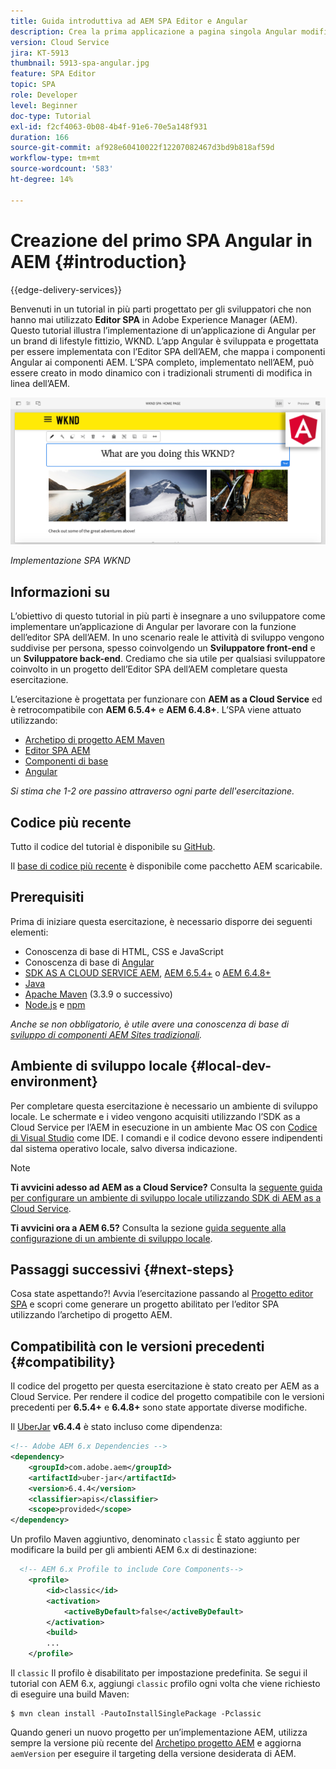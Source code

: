 ```yaml
---
title: Guida introduttiva ad AEM SPA Editor e Angular
description: Crea la prima applicazione a pagina singola Angular modificabile in Adobe Experience Manager (AEM) con l’applicazione a pagina singola WKND.
version: Cloud Service
jira: KT-5913
thumbnail: 5913-spa-angular.jpg
feature: SPA Editor
topic: SPA
role: Developer
level: Beginner
doc-type: Tutorial
exl-id: f2cf4063-0b08-4b4f-91e6-70e5a148f931
duration: 166
source-git-commit: af928e60410022f12207082467d3bd9b818af59d
workflow-type: tm+mt
source-wordcount: '583'
ht-degree: 14%

---
```


# Creazione del primo SPA Angular in AEM {#introduction}

{{edge-delivery-services}}

Benvenuti in un tutorial in più parti progettato per gli sviluppatori che non hanno mai utilizzato **Editor SPA** in Adobe Experience Manager (AEM). Questo tutorial illustra l’implementazione di un’applicazione di Angular per un brand di lifestyle fittizio, WKND. L’app Angular è sviluppata e progettata per essere implementata con l’Editor SPA dell’AEM, che mappa i componenti Angular ai componenti AEM. L’SPA completo, implementato nell’AEM, può essere creato in modo dinamico con i tradizionali strumenti di modifica in linea dell’AEM.

![SPA finale implementato](assets/wknd-spa-implementation.png)

*Implementazione SPA WKND*

## Informazioni su

L’obiettivo di questo tutorial in più parti è insegnare a uno sviluppatore come implementare un’applicazione di Angular per lavorare con la funzione dell’editor SPA dell’AEM. In uno scenario reale le attività di sviluppo vengono suddivise per persona, spesso coinvolgendo un **Sviluppatore front-end** e un **Sviluppatore back-end**. Crediamo che sia utile per qualsiasi sviluppatore coinvolto in un progetto dell’Editor SPA dell’AEM completare questa esercitazione.

L’esercitazione è progettata per funzionare con **AEM as a Cloud Service** ed è retrocompatibile con **AEM 6.5.4+** e **AEM 6.4.8+**. L’SPA viene attuato utilizzando:

* [Archetipo di progetto AEM Maven](https://experienceleague.adobe.com/docs/experience-manager-core-components/using/developing/archetype/overview.html?lang=it)
* [Editor SPA AEM](https://experienceleague.adobe.com/docs/experience-manager-65/developing/headless/spas/spa-walkthrough.html#content-editing-experience-with-spa)
* [Componenti di base](https://experienceleague.adobe.com/docs/experience-manager-core-components/using/introduction.html?lang=it)
* [Angular](https://angular.io/)

*Si stima che 1-2 ore passino attraverso ogni parte dell&#39;esercitazione.*

## Codice più recente

Tutto il codice del tutorial è disponibile su [GitHub](https://github.com/adobe/aem-guides-wknd-spa).

Il [base di codice più recente](https://github.com/adobe/aem-guides-wknd-spa/releases) è disponibile come pacchetto AEM scaricabile.

## Prerequisiti

Prima di iniziare questa esercitazione, è necessario disporre dei seguenti elementi:

* Conoscenza di base di HTML, CSS e JavaScript
* Conoscenza di base di [Angular](https://angular.io/)
* [SDK AS A CLOUD SERVICE AEM](https://experienceleague.adobe.com/docs/experience-manager-learn/cloud-service/local-development-environment-set-up/aem-runtime.html#download-the-aem-as-a-cloud-service-sdk), [AEM 6.5.4+](https://helpx.adobe.com/experience-manager/aem-releases-updates.html#65) o [AEM 6.4.8+](https://helpx.adobe.com/experience-manager/aem-releases-updates.html#64)
* [Java](https://downloads.experiencecloud.adobe.com/content/software-distribution/en/general.html)
* [Apache Maven](https://maven.apache.org/) (3.3.9 o successivo)
* [Node.js](https://nodejs.org/it/) e [npm](https://www.npmjs.com/)

*Anche se non obbligatorio, è utile avere una conoscenza di base di [sviluppo di componenti AEM Sites tradizionali](https://experienceleague.adobe.com/docs/experience-manager-learn/getting-started-wknd-tutorial-develop/overview.html?lang=it).*

## Ambiente di sviluppo locale {#local-dev-environment}

Per completare questa esercitazione è necessario un ambiente di sviluppo locale. Le schermate e i video vengono acquisiti utilizzando l’SDK as a Cloud Service per l’AEM in esecuzione in un ambiente Mac OS con [Codice di Visual Studio](https://code.visualstudio.com/) come IDE. I comandi e il codice devono essere indipendenti dal sistema operativo locale, salvo diversa indicazione.

>[!NOTE]
>
> **Ti avvicini adesso ad AEM as a Cloud Service?** Consulta la [seguente guida per configurare un ambiente di sviluppo locale utilizzando SDK di AEM as a Cloud Service](https://experienceleague.adobe.com/docs/experience-manager-learn/cloud-service/local-development-environment-set-up/overview.html?lang=it).
>
> **Ti avvicini ora a AEM 6.5?** Consulta la sezione [guida seguente alla configurazione di un ambiente di sviluppo locale](https://experienceleague.adobe.com/docs/experience-manager-learn/foundation/development/set-up-a-local-aem-development-environment.html?lang=it).

## Passaggi successivi {#next-steps}

Cosa state aspettando?! Avvia l’esercitazione passando al [Progetto editor SPA](create-project.md) e scopri come generare un progetto abilitato per l’editor SPA utilizzando l’archetipo di progetto AEM.

## Compatibilità con le versioni precedenti {#compatibility}

Il codice del progetto per questa esercitazione è stato creato per AEM as a Cloud Service. Per rendere il codice del progetto compatibile con le versioni precedenti per **6.5.4+** e **6.4.8+** sono state apportate diverse modifiche.

Il [UberJar](https://experienceleague.adobe.com/docs/experience-manager-65/developing/devtools/ht-projects-maven.html#what-is-the-uberjar) **v6.4.4** è stato incluso come dipendenza:

```xml
<!-- Adobe AEM 6.x Dependencies -->
<dependency>
    <groupId>com.adobe.aem</groupId>
    <artifactId>uber-jar</artifactId>
    <version>6.4.4</version>
    <classifier>apis</classifier>
    <scope>provided</scope>
</dependency>
```

Un profilo Maven aggiuntivo, denominato `classic` È stato aggiunto per modificare la build per gli ambienti AEM 6.x di destinazione:

```xml
  <!-- AEM 6.x Profile to include Core Components-->
    <profile>
        <id>classic</id>
        <activation>
            <activeByDefault>false</activeByDefault>
        </activation>
        <build>
        ...
    </profile>
```

Il `classic` Il profilo è disabilitato per impostazione predefinita. Se segui il tutorial con AEM 6.x, aggiungi `classic` profilo ogni volta che viene richiesto di eseguire una build Maven:

```shell
$ mvn clean install -PautoInstallSinglePackage -Pclassic
```

Quando generi un nuovo progetto per un’implementazione AEM, utilizza sempre la versione più recente del [Archetipo progetto AEM](https://github.com/adobe/aem-project-archetype) e aggiorna `aemVersion` per eseguire il targeting della versione desiderata di AEM.
